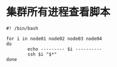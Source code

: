 # 集群所有进程查看脚本

```shell
#! /bin/bash

for i in node01 node02 node03 node04
do
        echo --------- $i ----------
        ssh $i "$*"
done
```

